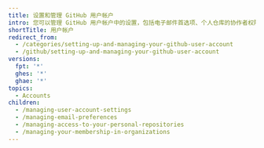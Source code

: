 ```yaml
---
title: 设置和管理 GitHub 用户帐户
intro: 您可以管理 GitHub 用户帐户中的设置，包括电子邮件首选项、个人仓库的协作者权限以及组织成员身份。
shortTitle: 用户帐户
redirect_from:
  - /categories/setting-up-and-managing-your-github-user-account
  - /github/setting-up-and-managing-your-github-user-account
versions:
  fpt: '*'
  ghes: '*'
  ghae: '*'
topics:
  - Accounts
children:
  - /managing-user-account-settings
  - /managing-email-preferences
  - /managing-access-to-your-personal-repositories
  - /managing-your-membership-in-organizations
---
```


